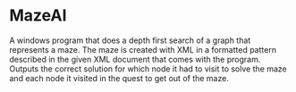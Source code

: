 # MazeAI
A windows program that does a depth first search of a graph that represents a maze.
The maze is created with XML in a formatted pattern described in the given XML document that comes
with the program.
Outputs the correct solution for which node it had to visit to solve the maze and each node it visited in
the quest to get out of the maze.



